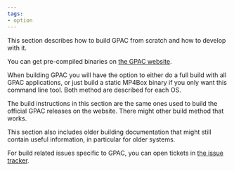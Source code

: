 ```yaml
---
tags:
- option
---
```


This section describes how to build GPAC from scratch and how to develop with it. 

You can get pre-compiled binaries on [the GPAC website](https://gpac.io/downloads/gpac-nightly-builds/).

When building GPAC you will have the option to either do a full build with all GPAC applications, or just build a static MP4Box binary if you only want this command line tool. Both method are described for each OS. 

The build instructions in this section are the same ones used to build the official GPAC releases on the website. There might other build method that works. 

This section also includes older building documentation that might still contain useful information, in particular for older systems. 

For build related issues specific to GPAC, you can open tickets in [the issue tracker](https://github.com/gpac/gpac/issues).
